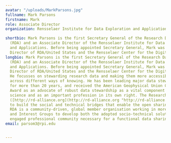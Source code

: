 ```yaml
---
avatar: "/uploads/MarkParsons.jpg"
fullname: Mark Parsons
firstname: Mark
role: Associate Director
organization: Rensselaer Institute for Data Exploration and Applications

shortbio: Mark Parsons is the first Secretary General of the Research Data Alliance
  (RDA) and an Associate Director of the Rensselaer Institute for Data Exploration
  and Applications. Before being appointed Secretary General, Mark was the Managing
  Director of RDA/United States and the Rensselaer Center for the Digital Society.
longbio: Mark Parsons is the first Secretary General of the Research Data Alliance
  (RDA) and an Associate Director of the Rensselaer Institute for Data Exploration
  and Applications. Before being appointed Secretary General, Mark was the Managing
  Director of RDA/United States and the Rensselaer Center for the Digital Society.
  He focusses on stewarding research data and making them more accessible and useful
  across different ways of knowing. He has been leading major data stewardship efforts
  for more than 20 years, and received the American Geophysical Union Charles S. Falkenberg
  Award as an advocate of robust data stewardship as a vital component of Earth system
  science and as an important profession in its own right. The Research Data Alliance
  ([http://rd-alliance.org](http://rd-alliance.org "http://rd-alliance.org")) works
  to build the social and technical bridges that enable the open sharing of data.
  RDA is a community-driven, global member organisation working in more than 65 Working
  and Interest Groups to develop both the adopted socio-technical solutions and the
  engaged professional community necessary for a functional data sharing.
email: parsom3@rpi.edu


---
```

